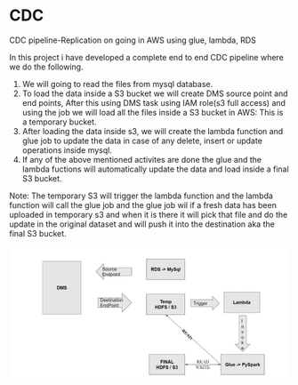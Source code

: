 # CDC
CDC pipeline-Replication on going in AWS using glue, lambda, RDS

In this project i have developed a complete end to end CDC pipeline where we do the following. 

1. We will going to read the files from mysql database.
2. To load the data inside a S3 bucket  we will create DMS source point and end points, After this using DMS task using IAM role(s3 full access) and using the job we will load all the files inside a S3 bucket in AWS: This is a temporary bucket. 
3. After loading the data inside s3, we will create the lambda function and glue job to update the data in case of any delete, insert or update operations inside mysql. 
4. If any of the above mentioned activites are done the glue and the lambda fuctions will automatically update the data and load inside a final S3 bucket. 

Note: The temporary S3 will trigger the lambda function and the lambda function will call the glue job and the glue job wil if a fresh data has been uploaded in temporary s3 and when it is there it will pick that file and do the update in the original dataset and will push it into the destination aka the final S3 bucket.

![The CDC pipeline architecture](https://github.com/Joydeep3888/CDC/blob/main/Architecture.jpg)


